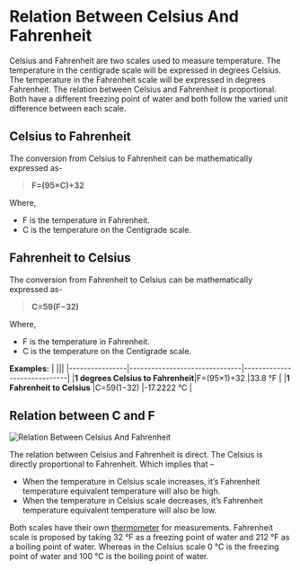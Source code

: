 
# Relation Between Celsius And Fahrenheit

Celsius and Fahrenheit are two scales used to measure temperature. The temperature in the centigrade scale will be expressed in degrees Celsius. The temperature in the Fahrenheit scale will be expressed in degrees Fahrenheit. The relation between Celsius and Fahrenheit is proportional. Both have a different freezing point of water and both follow the varied unit difference between each scale.


## Celsius to Fahrenheit

The conversion from Celsius to Fahrenheit can be mathematically expressed as-

> **F=(95×C)+32** 

Where,

-   F is the temperature in Fahrenheit.
-   C is the temperature on the Centigrade scale.

## Fahrenheit to Celsius

The conversion from Fahrenheit to Celsius can be mathematically expressed as-
> **C=59(F−32)** 

Where,

-   F is the temperature in Fahrenheit.
-   C is the temperature on the Centigrade scale.


**Examples:**
|                |||
|----------------|-------------------------------|-----------------------------|
|**1 degrees Celsius to Fahrenheit**|F=(95×1)+32            |33.8 °F          |
|**1 Fahrenheit to Celsius**         |C=59(1−32)            |-17.2222 °C          |

## Relation between C and F
![Relation Between Celsius And Fahrenheit](https://cdn1.byjus.com/wp-content/uploads/2019/03/relation-between-celsius-and-fahrenheit.png)


The relation between Celsius and Fahrenheit is direct. The Celsius is directly proportional to Fahrenheit. Which implies that –

-   When the temperature in Celsius scale increases, it’s Fahrenheit temperature equivalent temperature will also be high.
-   When the temperature in Celsius scale decreases, it’s Fahrenheit temperature equivalent temperature will also be low.

Both scales have their own  [thermometer]((https://en.wikipedia.org/wiki/Thermometer))  for measurements. Fahrenheit scale is proposed by taking 32 °F as a freezing point of water and 212 °F as a boiling point of water. Whereas in the Celsius scale 0 °C is the freezing point of water and 100 °C is the boiling point of water.

